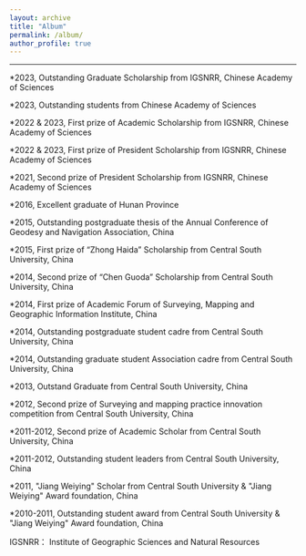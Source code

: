 ```yaml
---
layout: archive
title: "Album"
permalink: /album/
author_profile: true
---
```


--------------------------------------------------


*2023, Outstanding Graduate Scholarship from IGSNRR, Chinese Academy of Sciences

*2023, Outstanding students from Chinese Academy of Sciences

*2022 & 2023, First prize of Academic Scholarship from IGSNRR, Chinese Academy of Sciences

*2022 & 2023, First prize of President Scholarship from IGSNRR, Chinese Academy of Sciences

*2021, Second prize of President Scholarship from IGSNRR, Chinese Academy of Sciences

*2016, Excellent graduate of Hunan Province

*2015, Outstanding postgraduate thesis of the Annual Conference of Geodesy and Navigation Association, China

*2015, First prize of “Zhong Haida” Scholarship from Central South University, China

*2014, Second prize of “Chen Guoda” Scholarship from Central South University, China

*2014, First prize of Academic Forum of Surveying, Mapping and Geographic Information Institute, China

*2014, Outstanding postgraduate student cadre from Central South University, China

*2014, Outstanding graduate student Association cadre from Central South University, China

*2013, Outstand Graduate from Central South University, China

*2012, Second prize of Surveying and mapping practice innovation competition from Central South University, China

*2011-2012, Second prize of Academic Scholar from Central South University, China

*2011-2012, Outstanding student leaders from Central South University, China

*2011, "Jiang Weiying" Scholar from Central South University & "Jiang Weiying" Award foundation, China

*2010-2011, Outstanding student award from Central South University & "Jiang Weiying" Award foundation, China

IGSNRR： Institute of Geographic Sciences and Natural Resources
